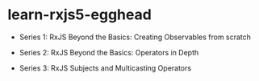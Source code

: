 # learn-rxjs5-egghead

- Series 1: RxJS Beyond the Basics: Creating Observables from scratch

- Series 2: RxJS Beyond the Basics: Operators in Depth

- Series 3: RxJS Subjects and Multicasting Operators
